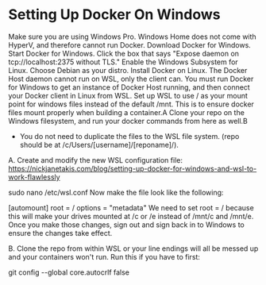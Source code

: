 # Setting Up Docker On Windows

Make sure you are using Windows Pro. Windows Home does not come with HyperV, and therefore cannot run Docker.
Download Docker for Windows.
Start Docker for Windows. Click the box that says "Expose daemon on tcp://localhost:2375 without TLS."
Enable the Windows Subsystem for Linux. Choose Debian as your distro.
Install Docker on Linux. The Docker Host daemon cannot run on WSL, only the client can. You must run Docker for Windows to get an instance of Docker Host running, and then connect your Docker client in Linux from WSL.
Set up WSL to use / as your mount point for windows files instead of the default /mnt. This is to ensure docker files mount properly when building a container.A
Clone your repo on the Windows filesystem, and run your docker commands from here as well.B
- You do not need to duplicate the files to the WSL file system. (repo should be at  /c/Users/[username]/[reponame]/).





A. Create and modify the new WSL configuration file:
https://nickjanetakis.com/blog/setting-up-docker-for-windows-and-wsl-to-work-flawlessly

sudo nano /etc/wsl.conf
Now make the file look like the following:

[automount]
root = /
options = "metadata"
We need to set root = / because this will make your drives mounted at /c or /e instead of /mnt/c and /mnt/e.
Once you make those changes, sign out and sign back in to Windows to ensure the changes take effect. 



B. Clone the repo from within WSL or your line endings will all be messed up and your containers won't run. Run this if you have to first:

git config --global core.autocrlf false


